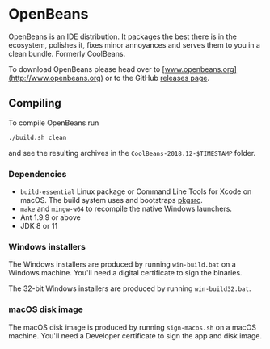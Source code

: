 # OpenBeans

OpenBeans is an IDE distribution. It packages the best there is in the ecosystem, polishes it, fixes minor annoyances and serves them to you in a clean bundle. Formerly CoolBeans.

To download OpenBeans please head over to [www.openbeans.org](http://www.openbeans.org) or to the GitHub [releases page](https://github.com/OpenBeans/OpenBeans/releases).

## Compiling

To compile OpenBeans run

```sh
./build.sh clean
```

and see the resulting archives in the `CoolBeans-2018.12-$TIMESTAMP` folder.

### Dependencies

* `build-essential` Linux package or Command Line Tools for Xcode on macOS. The build system uses and bootstraps [pkgsrc](http://www.pkgsrc.org).
* `make` and `mingw-w64` to recompile the native Windows launchers.
* Ant 1.9.9 or above
* JDK 8 or 11

### Windows installers

The Windows installers are produced by running `win-build.bat` on a Windows machine. You'll need a digital certificate to sign the binaries.

The 32-bit Windows installers are produced by running `win-build32.bat`.

### macOS disk image

The macOS disk image is produced by running `sign-macos.sh` on a macOS machine. You'll need a Developer certificate to sign the app and disk image.

